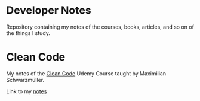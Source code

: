 # Developer Notes

Repository containing my notes of the courses, books, articles, and so on of the things I study.

# Clean Code

My notes of the [Clean Code](https://www.udemy.com/course/writing-clean-code/) Udemy Course taught by Maximilian Schwarzmüller.

Link to my [notes](./clean-code/README.md)
